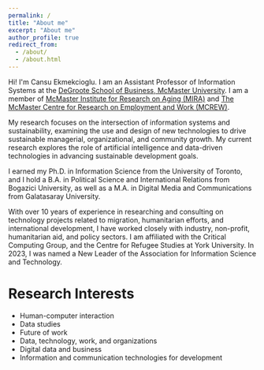 ```yaml
---
permalink: /
title: "About me"
excerpt: "About me"
author_profile: true
redirect_from: 
  - /about/
  - /about.html
---
```


Hi! I'm Cansu Ekmekcioglu.
I am an Assistant Professor of Information Systems at the [DeGroote School of Business, McMaster University](https://research.degroote.mcmaster.ca/academic-areas/information-systems/). I am a member of [McMaster Institute for Research on Aging (MIRA)](https://mira.mcmaster.ca/our-faculty/cansu-ekmekcioglu/) and [The McMaster Centre for Research on Employment and Work (MCREW)](https://research.degroote.mcmaster.ca/centers-and-institutes/#:~:text=McMaster%20Centre%20for%20Research%20on%20Employment%20and%20Work%20(MCREW)&text=The%20Centre%20unites%20leading%20McMaster,behaviors%20and%20expectations%20affect%20organizations). 

My research focuses on the intersection of information systems and sustainability, examining the use and design of new technologies to drive sustainable managerial, organizational, and community growth. My current research explores the role of artificial intelligence and data-driven technologies in advancing sustainable development goals. 

I earned my Ph.D. in Information Science from the University of Toronto, and I hold a B.A. in Political Science and International Relations from Bogazici University, as well as a M.A. in Digital Media and Communications from Galatasaray University. 

With over 10 years of experience in researching and consulting on technology projects related to migration, humanitarian efforts, and international development, I have worked closely with industry, non-profit, humanitarian aid, and policy sectors. I am affiliated with the Critical Computing Group, and the Centre for Refugee Studies at York University. In 2023, I was named a New Leader of the Association for Information Science and Technology.


# Research Interests #

* Human-computer interaction
* Data studies
* Future of work
* Data, technology, work, and organizations
* Digital data and business
* Information and communication technologies for development



